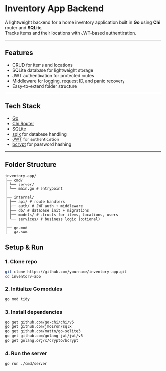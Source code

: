 # Inventory App Backend

A lightweight backend for a home inventory application built in **Go** using **Chi** router and **SQLite**.  
Tracks items and their locations with JWT-based authentication.

---

## Features

- CRUD for items and locations
- SQLite database for lightweight storage
- JWT authentication for protected routes
- Middleware for logging, request ID, and panic recovery
- Easy-to-extend folder structure

---

## Tech Stack

- [Go](https://go.dev/)
- [Chi Router](https://github.com/go-chi/chi)
- [SQLite](https://www.sqlite.org/)
- [sqlx](https://jmoiron.github.io/sqlx/) for database handling
- [JWT](https://github.com/golang-jwt/jwt/v5) for authentication
- [bcrypt](https://pkg.go.dev/golang.org/x/crypto/bcrypt) for password hashing

---

## Folder Structure
```
inventory-app/
│── cmd/
│ └── server/
│ └── main.go # entrypoint
│
│── internal/
│ ├── api/ # route handlers
│ ├── auth/ # JWT auth + middleware
│ ├── db/ # database init + migrations
│ ├── models/ # structs for items, locations, users
│ └── services/ # business logic (optional)
│
│── go.mod
│── go.sum

```

## Setup & Run

### 1. Clone repo
```bash
git clone https://github.com/yourname/inventory-app.git
cd inventory-app
```

### 2. Initialize Go modules
```bash
go mod tidy
```

### 3. Install dependencies
```bash
go get github.com/go-chi/chi/v5
go get github.com/jmoiron/sqlx
go get github.com/mattn/go-sqlite3
go get github.com/golang-jwt/jwt/v5
go get golang.org/x/crypto/bcrypt
```

### 4. Run the server
```bash
go run ./cmd/server
```